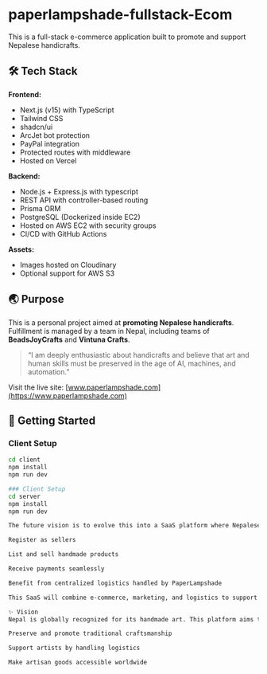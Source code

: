 # paperlampshade-fullstack-Ecom

This is a full-stack e-commerce application built to promote and support Nepalese handicrafts.

## 🛠 Tech Stack

**Frontend:**
- Next.js (v15) with TypeScript
- Tailwind CSS
- shadcn/ui
- ArcJet bot protection
- PayPal integration
- Protected routes with middleware
- Hosted on Vercel

**Backend:**
- Node.js + Express.js with typescript
- REST API with controller-based routing
- Prisma ORM
- PostgreSQL (Dockerized inside EC2)
- Hosted on AWS EC2 with security groups
- CI/CD with GitHub Actions

**Assets:**
- Images hosted on Cloudinary
- Optional support for AWS S3

## 🌏 Purpose

This is a personal project aimed at **promoting Nepalese handicrafts**. Fulfillment is managed by a team in Nepal, including teams of **BeadsJoyCrafts** and **Vintuna Crafts**.

> “I am deeply enthusiastic about handicrafts and believe that art and human skills must be preserved in the age of AI, machines, and automation.”

Visit the live site: [www.paperlampshade.com](https://www.paperlampshade.com)

## 🚀 Getting Started

### Client Setup

```bash
cd client
npm install
npm run dev

### Client Setup
cd server
npm install
npm run dev

The future vision is to evolve this into a SaaS platform where Nepalese artisans can:

Register as sellers

List and sell handmade products

Receive payments seamlessly

Benefit from centralized logistics handled by PaperLampshade

This SaaS will combine e-commerce, marketing, and logistics to support artists while offering customers a smooth shopping experience.

✨ Vision
Nepal is globally recognized for its handmade art. This platform aims to:

Preserve and promote traditional craftsmanship

Support artists by handling logistics

Make artisan goods accessible worldwide
